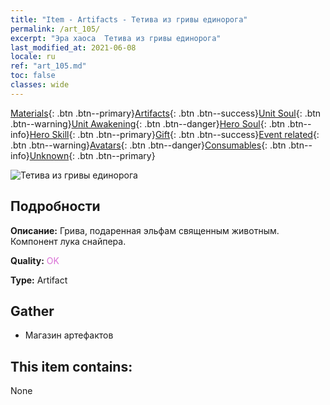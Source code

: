 ```yaml
---
title: "Item - Artifacts - Тетива из гривы единорога"
permalink: /art_105/
excerpt: "Эра хаоса  Тетива из гривы единорога"
last_modified_at: 2021-06-08
locale: ru
ref: "art_105.md"
toc: false
classes: wide
---
```

 [Materials](/ItemsRU/){: .btn .btn--primary}[Artifacts](/ItemsRU/Artifacts/){: .btn .btn--success}[Unit Soul](/ItemsRU/UnitSoul/){: .btn .btn--warning}[Unit Awakening](/ItemsRU/UnitAwakening/){: .btn .btn--danger}[Hero Soul](/ItemsRU/HeroSoul/){: .btn .btn--info}[Hero Skill](/ItemsRU/HeroSkill/){: .btn .btn--primary}[Gift](/ItemsRU/Gift/){: .btn .btn--success}[Event related](/ItemsRU/Events/){: .btn .btn--warning}[Avatars](/ItemsRU/Avatars/){: .btn .btn--danger}[Consumables](/ItemsRU/Consumables/){: .btn .btn--info}[Unknown](/ItemsRU/Unknown/){: .btn .btn--primary}

 ![Тетива из гривы единорога](/images/t/artifact_40103.png)

## Подробности
 **Описание:** Грива, подаренная эльфам священным животным. Компонент лука снайпера.

 **Quality:** <span style="color: #DA70D6">OK</span>

 **Type:** Artifact

## Gather

*    Магазин артефактов 

## This item contains:

  None

